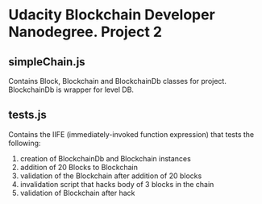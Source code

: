 # Udacity Blockchain Developer Nanodegree. Project 2
## simpleChain.js
Contains Block, Blockchain and BlockchainDb classes for project.
BlockchainDb is wrapper for level DB.
## tests.js
Contains the IIFE (immediately-invoked function expression) that tests the following:
1) creation of BlockchainDb and Blockchain instances
2) addition of 20 Blocks to Blockchain
3) validation of the Blockchain after addition of 20 blocks
4) invalidation script that hacks body of 3 blocks in the chain
5) validation of Blockchain after hack